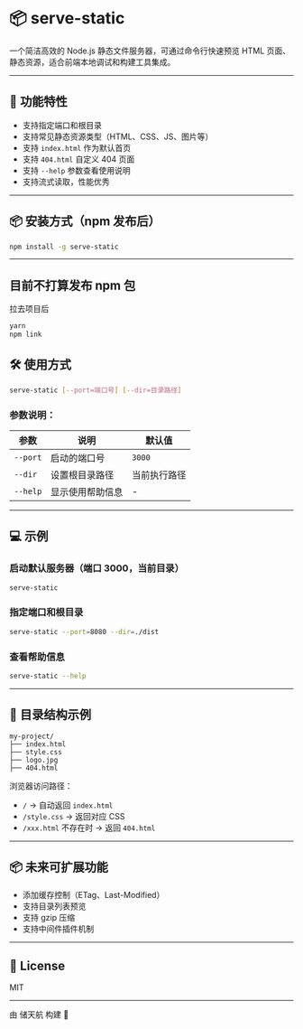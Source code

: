 # 📦 serve-static

一个简洁高效的 Node.js 静态文件服务器，可通过命令行快速预览 HTML 页面、静态资源，适合前端本地调试和构建工具集成。

---

## 🚀 功能特性

- 支持指定端口和根目录
- 支持常见静态资源类型（HTML、CSS、JS、图片等）
- 支持 `index.html` 作为默认首页
- 支持 `404.html` 自定义 404 页面
- 支持 `--help` 参数查看使用说明
- 支持流式读取，性能优秀

---

## 📦 安装方式（npm 发布后）

```bash
npm install -g serve-static
```

---

## 目前不打算发布 npm 包

拉去项目后

```bash
yarn
npm link
```

## 🛠️ 使用方式

```bash
serve-static [--port=端口号] [--dir=目录路径]
```

### 参数说明：

| 参数     | 说明             | 默认值       |
| -------- | ---------------- | ------------ |
| `--port` | 启动的端口号     | `3000`       |
| `--dir`  | 设置根目录路径   | 当前执行路径 |
| `--help` | 显示使用帮助信息 | -            |

---

## 💻 示例

### 启动默认服务器（端口 3000，当前目录）

```bash
serve-static
```

### 指定端口和根目录

```bash
serve-static --port=8080 --dir=./dist
```

### 查看帮助信息

```bash
serve-static --help
```

---

## 📂 目录结构示例

```
my-project/
├── index.html
├── style.css
├── logo.jpg
├── 404.html
```

浏览器访问路径：

- `/` → 自动返回 `index.html`
- `/style.css` → 返回对应 CSS
- `/xxx.html` 不存在时 → 返回 `404.html`

---

## 📦 未来可扩展功能

- 添加缓存控制（ETag、Last-Modified）
- 支持目录列表预览
- 支持 gzip 压缩
- 支持中间件插件机制

---

## 📜 License

MIT

---

由 储天航 构建 💪
